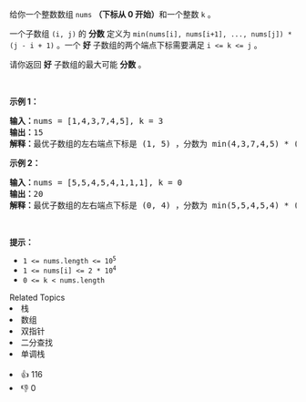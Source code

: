 <p>给你一个整数数组&nbsp;<code>nums</code>&nbsp;<strong>（下标从 0 开始）</strong>和一个整数&nbsp;<code>k</code>&nbsp;。</p>

<p>一个子数组 <code>(i, j)</code>&nbsp;的 <strong>分数</strong>&nbsp;定义为&nbsp;<code>min(nums[i], nums[i+1], ..., nums[j]) * (j - i + 1)</code>&nbsp;。一个&nbsp;<strong>好</strong>&nbsp;子数组的两个端点下标需要满足&nbsp;<code>i &lt;= k &lt;= j</code>&nbsp;。</p>

<p>请你返回 <strong>好</strong>&nbsp;子数组的最大可能 <strong>分数</strong>&nbsp;。</p>

<p>&nbsp;</p>

<p><strong>示例 1：</strong></p>

<pre><b>输入：</b>nums = [1,4,3,7,4,5], k = 3
<b>输出：</b>15
<b>解释：</b>最优子数组的左右端点下标是 (1, 5) ，分数为 min(4,3,7,4,5) * (5-1+1) = 3 * 5 = 15 。
</pre>

<p><strong>示例 2：</strong></p>

<pre><b>输入：</b>nums = [5,5,4,5,4,1,1,1], k = 0
<b>输出：</b>20
<b>解释：</b>最优子数组的左右端点下标是 (0, 4) ，分数为 min(5,5,4,5,4) * (4-0+1) = 4 * 5 = 20 。
</pre>

<p>&nbsp;</p>

<p><strong>提示：</strong></p>

<ul> 
 <li><code>1 &lt;= nums.length &lt;= 10<sup>5</sup></code></li> 
 <li><code>1 &lt;= nums[i] &lt;= 2 * 10<sup>4</sup></code></li> 
 <li><code>0 &lt;= k &lt; nums.length</code></li> 
</ul>

<div><div>Related Topics</div><div><li>栈</li><li>数组</li><li>双指针</li><li>二分查找</li><li>单调栈</li></div></div><br><div><li>👍 116</li><li>👎 0</li></div>